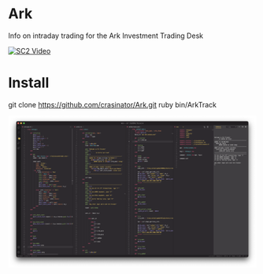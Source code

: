 # Ark
Info on intraday trading for the Ark Investment Trading Desk

[![SC2 Video](arkExtra/arkScreen.gif)](https://youtu.be/e8SXu_aP5wY)

# Install 
git clone https://github.com/crasinator/Ark.git
ruby bin/ArkTrack


![alt text](https://github.com/crasinator/Ark/blob/main/arkExtra/Ark%20Workspace.png)
